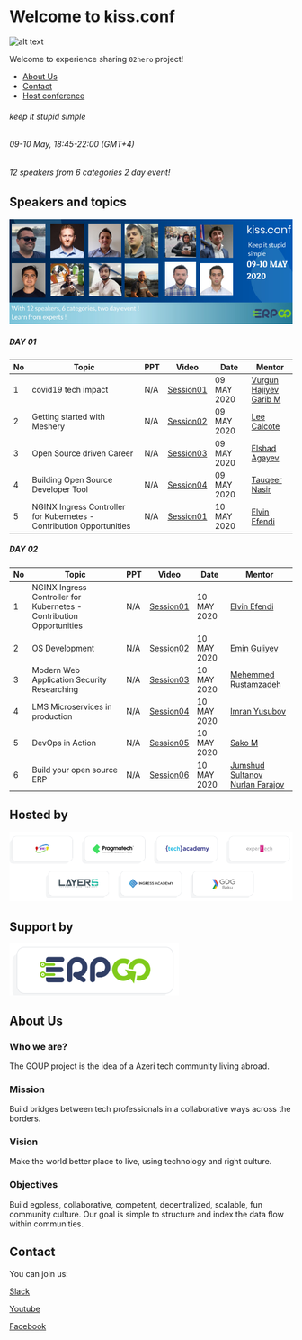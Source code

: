 # Welcome to kiss.conf

![alt text](img/banner.png)

Welcome to experience sharing `02hero` project!

- [About Us](#aboutus)
- [Contact](#contact)
- [Host conference](howto/hostconference.md)


###### keep it stupid simple

###### 09-10 May, 18:45-22:00 (GMT+4)

###### 12 speakers from 6 categories 2 day event!

## Speakers and topics

![alt text](img/logo.jpg)

##### DAY 01


|No| Topic | PPT| Video |Date|Mentor|
|------|----------------------|---------|---|-----|-----|
|1|covid19 tech impact|N/A|[Session01](https://www.youtube.com/watch?v=b9VmM1ADnGI)|09 MAY 2020|[Vurgun Hajiyev](https://www.linkedin.com/in/vurgun/)<br> [Garib M](https://www.linkedin.com/in/garibmehdiyev/)|
|2|Getting started with Meshery|N/A|[Session02](https://www.youtube.com/watch?v=b9VmM1ADnGI)|09 MAY 2020|[Lee Calcote](https://www.linkedin.com/in/leecalcote/)|
|3|Open Source driven Career|N/A|[Session03](https://www.youtube.com/watch?v=b9VmM1ADnGI)|09 MAY 2020|[Elshad Agayev](https://www.linkedin.com/in/elshadaghazadeh/)|
|4|Building Open Source Developer Tool|N/A|[Session04](https://www.youtube.com/watch?v=b9VmM1ADnGI)|09 MAY 2020|[Tauqeer Nasir](https://www.linkedin.com/in/tauqeer-nasir-767624111/)|
|5|NGINX Ingress Controller for Kubernetes - Contribution Opportunities|N/A|[Session01](https://www.youtube.com/watch?v=b9VmM1ADnGI)|10 MAY 2020|[Elvin Efendi](https://www.linkedin.com/in/elvinefendi/)|

##### DAY 02


|No| Topic | PPT| Video |Date|Mentor|
|------|----------------------|---------|---|-----|-----|
|1|NGINX Ingress Controller for Kubernetes - Contribution Opportunities|N/A|[Session01](https://www.youtube.com/watch?v=b9VmM1ADnGI)|10 MAY 2020|[Elvin Efendi](https://www.linkedin.com/in/vurgun/)|
|2|OS Development|N/A|[Session02](https://www.youtube.com/watch?v=b9VmM1ADnGI)|10 MAY 2020|[Emin Guliyev](https://www.linkedin.com/in/vurgun/)|
|3|Modern Web Application Security Researching|N/A|[Session03](https://www.youtube.com/watch?v=b9VmM1ADnGI)|10 MAY 2020|[Mehemmed Rustamzadeh](https://www.linkedin.com/in/vurgun/)|
|4|LMS Microservices in production|N/A|[Session04](https://www.youtube.com/watch?v=b9VmM1ADnGI)|10 MAY 2020|[Imran Yusubov](https://www.linkedin.com/in/vurgun/)|
|5|DevOps in Action|N/A|[Session05](https://www.youtube.com/watch?v=b9VmM1ADnGI)|10 MAY 2020|[Sako M](https://www.linkedin.com/in/vurgun/)|
|6|Build your open source ERP|N/A|[Session06](https://www.youtube.com/watch?v=b9VmM1ADnGI)|10 MAY 2020|[Jumshud Sultanov](https://www.linkedin.com/in/vurgun/)<br> [Nurlan Farajov](https://www.linkedin.com/in/vurgun/)|




## Hosted by
![alt text](img/host.png)

## Support by

![alt text](img/erpgo.png)



## About Us

### Who we are?
The GOUP project is the idea of a Azeri tech community living abroad.

### Mission
Build bridges between tech professionals in a collaborative ways across the borders.

### Vision
Make the world better place to live, using technology and right culture.

### Objectives
Build egoless, collaborative, competent,  decentralized, scalable, fun community culture.
Our goal is simple to structure and index the data flow within communities. 

## Contact
You can join us:

[Slack](https://bit.ly/2wSJ5db)

[Youtube](https://www.youtube.com/goupaz)

[Facebook](https://www.facebook.com/goupaz)
